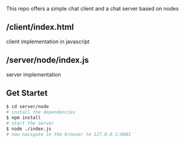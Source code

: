 This repo offers a simple chat client and a chat server based on nodes

## /client/index.html
client implementation in javascript

## /server/node/index.js
server implementation

## Get Startet
```bash
$ cd server/node
# install the dependencies
$ npm install
# start the server
$ node ./index.js
# now navigate in the browser to 127.0.0.1:8081
```